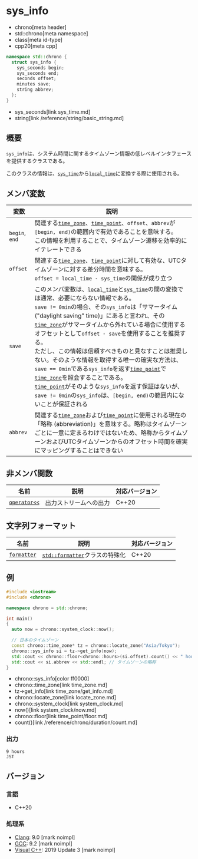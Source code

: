 # sys_info
* chrono[meta header]
* std::chrono[meta namespace]
* class[meta id-type]
* cpp20[meta cpp]

```cpp
namespace std::chrono {
  struct sys_info {
    sys_seconds begin;
    sys_seconds end;
    seconds offset;
    minutes save;
    string abbrev;
  };
}
```
* sys_seconds[link sys_time.md]
* string[link /reference/string/basic_string.md]

## 概要
`sys_info`は、システム時間に関するタイムゾーン情報の低レベルインタフェースを提供するクラスである。

このクラスの情報は、[`sys_time`](sys_time.md)から[`local_time`](local_time.md)に変換する際に使用される。


## メンバ変数

| 変数 | 説明 |
|------|------|
| `begin`, `end` | 関連する[`time_zone`](time_zone.md)、[`time_point`](time_point.md)、`offset`、`abbrev`が`[begin, end)`の範囲内で有効であることを意味する。<br/> この情報を利用することで、タイムゾーン遷移を効率的にイテレートできる |
| `offset` | 関連する[`time_zone`](time_zone.md)、[`time_point`](time_point.md)に対して有効な、UTCタイムゾーンに対する差分時間を意味する。<br/> `offset = local_time - sys_time`の関係が成り立つ |
| `save` | このメンバ変数は、[`local_time`](local_time.md)と[`sys_time`](sys_time.md)の間の変換では通常、必要にならない情報である。<br/> `save != 0min`の場合、その`sys_info`は「サマータイム ("daylight saving" time)」にあると言われ、その[`time_zone`](time_zone.md)がサマータイムから外れている場合に使用するオフセットとして`offset - save`を使用することを推奨する。<br/> ただし、この情報は信頼すべきものと見なすことは推奨しない。そのような情報を取得する唯一の確実な方法は、`save == 0min`である`sys_info`を返す[`time_point`](time_point.md)で[`time_zone`](time_zone.md)を照会することである。<br/> [`time_point`](time_point.md)がそのような`sys_info`を返す保証はないが、`save != 0min`の`sys_info`は、`[begin, end)`の範囲内にないことが保証される |
| `abbrev` | 関連する[`time_zone`](time_zone.md)および[`time_point`](time_point.md)に使用される現在の「略称 (abbreviation)」を意味する。略称はタイムゾーンごとに一意に定まるわけではないため、略称からタイムゾーンおよびUTCタイムゾーンからのオフセット時間を確実にマッピングすることはできない |


## 非メンバ関数

| 名前 | 説明 | 対応バージョン |
|------|------|----------------|
| [`operator<<`](sys_info/op_ostream.md) | 出力ストリームへの出力 | C++20 |


## 文字列フォーマット

| 名前 | 説明 | 対応バージョン |
|------|------|----------------|
| [`formatter`](sys_info/formatter.md) | [`std::formatter`](/reference/format/formatter.md)クラスの特殊化 | C++20 |


## 例
```cpp example
#include <iostream>
#include <chrono>

namespace chrono = std::chrono;

int main()
{
  auto now = chrono::system_clock::now();

  // 日本のタイムゾーン
  const chrono::time_zone* tz = chrono::locate_zone("Asia/Tokyo");
  chrono::sys_info si = tz->get_info(now);
  std::cout << chrono::floor<chrono::hours>(si.offset).count() << " hours" << std::endl; // UTCタイムゾーンからの差分時間
  std::cout << si.abbrev << std::endl; // タイムゾーンの略称
}
```
* chrono::sys_info[color ff0000]
* chrono::time_zone[link time_zone.md]
* tz->get_info[link time_zone/get_info.md]
* chrono::locate_zone[link locate_zone.md]
* chrono::system_clock[link system_clock.md]
* now()[link system_clock/now.md]
* chrono::floor[link time_point/floor.md]
* count()[link /reference/chrono/duration/count.md]

### 出力
```
9 hours
JST
```

## バージョン
### 言語
- C++20

### 処理系
- [Clang](/implementation.md#clang): 9.0 [mark noimpl]
- [GCC](/implementation.md#gcc): 9.2 [mark noimpl]
- [Visual C++](/implementation.md#visual_cpp): 2019 Update 3 [mark noimpl]

